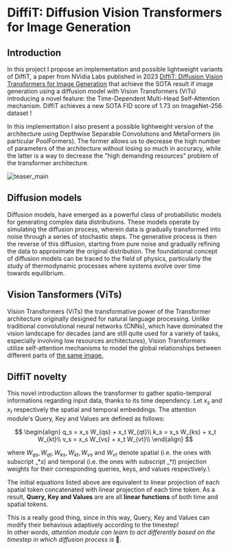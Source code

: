 # DiffiT: Diffusion Vision Transformers for Image Generation

## Introduction
In this project I propose an implementation and possible lightweight variants of DiffiT, a paper from NVidia Labs published in 2023 [DiffiT: Diffusion Vision Transformers for Image Generation](https://arxiv.org/abs/2312.02139) that achieve the SOTA result if image generation using a diffusion model with Vision Transformers (ViTs) introducing a novel feature: the Time-Dependent Multi-Head Self-Attention mechanism. DiffiT achieves a new SOTA FID score of 1.73 on ImageNet-256 dataset !

In this implementation I also present a possible lightweight version of the architecture using Depthwise Separable Convolutions and MetaFormers (in particular PoolFormers). The former allows us to decrease the high number of parameters of the architecture without losing so much in accuracy, while the latter is a way to decrease the "high demanding resources" problem of the transformer architecture.

![teaser_main](https://github.com/damianoimola/diffit/assets/45452420/e226e4e9-5eb3-4e37-b902-8f6a22988ff1)



## Diffusion models
Diffusion models, have emerged as a powerful class of probabilistic models for generating complex data distributions. These models operate by simulating the diffusion process, wherein data is gradually transformed into noise through a series of stochastic steps. The generative process is then the reverse of this diffusion, starting from pure noise and gradually refining the data to approximate the original distribution. The foundational concept of diffusion models can be traced to the field of physics, particularly the study of thermodynamic processes where systems evolve over time towards equilibrium.




## Vision Tansformers (ViTs)
Vision Transformers (ViTs) the transformative power of the Transformer architecture originally designed for natural language processing. Unlike traditional convolutional neural networks (CNNs), which have dominated the vision landscape for decades (and are still quite used for a variety of tasks, especially involving low resources architectures), Vision Transformers utilize self-attention mechanisms to model the global relationships between different parts of <ins>the same<ins> image.






## DiffiT novelty
This novel introduction allows the transformer to gather spatio-temporal informations regarding input data, thanks to its time dependency. Let $x_s$ and $x_t$ respectively the spatial and temporal embeddings. The attention module's Query, Key and Values are defined as follows:

$$
\begin{align}
q_s = x_s W_{qs} + x_t W_{qt}\\
k_s = x_s W_{ks} + x_t W_{kt}\\
v_s = x_s W_{vs} + x_t W_{vt}\\
\end{align}
$$

where $W_{qs}, W_{qt}, W_{ks}, W_{kt}, W_{vs}$ and $W_{vt}$ denote spatial (i.e. the ones with subscript $\_{*s}$) and temporal (i.e. the ones with subscript $\_{*t}$) projection weights for their corresponding queries, keys, and values respectively.\

The initial equations listed above are equivalent to linear projection of each spatial token concatenated with linear projection of each time token. As a result, **Query, Key and Values** are are all **linear functions** of both time and spatial tokens.

This is a really good thing, since in this way, Query, Key and Values can modify their behavious adaptively according to the timestep!\
In other words, *attention module can learn to act differently based on the timestep in which diffusion process is* 🙂.

